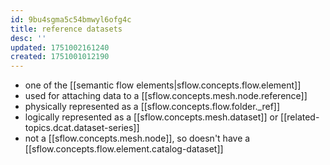 ```yaml
---
id: 9bu4sgma5c54bmwyl6ofg4c
title: reference datasets
desc: ''
updated: 1751002161240
created: 1751001012190
---
```


- one of the [[semantic flow elements|sflow.concepts.flow.element]]
- used for attaching data to a [[sflow.concepts.mesh.node.reference]]
- physically represented as a [[sflow.concepts.flow.folder._ref]]
- logically represented as a [[sflow.concepts.mesh.dataset]] or [[related-topics.dcat.dataset-series]]
- not a [[sflow.concepts.mesh.node]], so doesn't have a [[sflow.concepts.flow.element.catalog-dataset]]